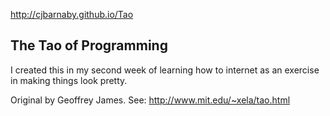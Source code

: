 http://cjbarnaby.github.io/Tao

## The Tao of Programming

I created this in my second week of learning how to internet as an exercise in making things look pretty. 

Original by Geoffrey James. See: http://www.mit.edu/~xela/tao.html 
